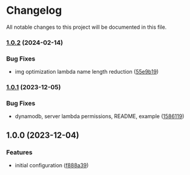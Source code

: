 # Changelog

All notable changes to this project will be documented in this file.

### [1.0.2](https://github.com/myskamartin/terraform-aws-open-next/compare/v1.0.1...v1.0.2) (2024-02-14)


### Bug Fixes

* img optimization lambda name length reduction ([55e9b19](https://github.com/myskamartin/terraform-aws-open-next/commit/55e9b1958802a903820e05b4a4f2264391795132))

### [1.0.1](https://github.com/myskamartin/terraform-aws-open-next/compare/v1.0.0...v1.0.1) (2023-12-05)


### Bug Fixes

* dynamodb, server lambda permissions, README, example ([1586119](https://github.com/myskamartin/terraform-aws-open-next/commit/1586119035ec8d4005732491a49abbf66428ab69))

## 1.0.0 (2023-12-04)


### Features

* initial configuration ([f888a39](https://github.com/myskamartin/terraform-aws-open-next/commit/f888a39223d7510e9479d6fdbdcbd86d5fe794eb))
